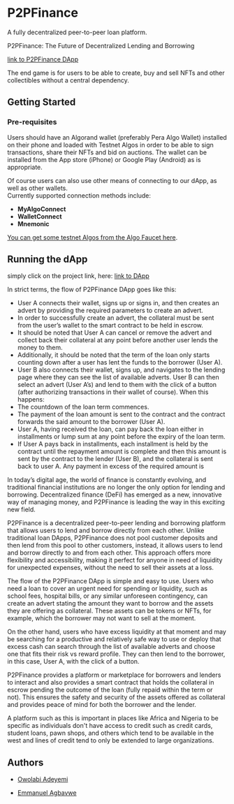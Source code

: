 # P2PFinance

A fully decentralized peer-to-peer loan platform.

P2PFinance: The Future of Decentralized Lending and Borrowing

[link to P2PFinance DApp](https://p2pfinance.vercel.app/)

**<add demo video>**

The end game is for users to be able to create, buy and sell NFTs and other collectibles without a central dependency.

## Getting Started

### Pre-requisites

Users should have an Algorand wallet (preferably Pera Algo Wallet) installed on their phone and loaded with Testnet Algos in order to be able to sign transactions, share their NFTs and bid on auctions. The wallet can be installed from the App store (iPhone) or Google Play (Android) as is appropriate.

Of course users can also use other means of connecting to our dApp, as well as other wallets.  
Currently supported connection methods include:  

<!-- - **PeraConnect** -->
- **MyAlgoConnect**
- **WalletConnect**
- **Mnemonic**

[You can get some testnet Algos from the Algo Faucet here](https://bank.testnet.algorand.network/).

## Running the dApp

simply click on the project link, here: [link to DApp](https://p2pfinance.vercel.app/) 


In strict terms, the flow of P2PFinance DApp goes like this:

- User A connects their wallet, signs up or signs in, and then creates an advert by providing the required parameters to create an advert.
- In order to successfully create an advert, the collateral must be sent from the user’s wallet to the smart contract to be held in escrow.
- It should be noted that User A can cancel or remove the advert and collect back their collateral at any point before another user lends the money to them.
- Additionally, it should be noted that the term of the loan only starts counting down after a user has lent the funds to the borrower (User A).
- User B also connects their wallet, signs up, and navigates to the lending page where they can see the list of available adverts. User B can then select an advert (User A’s) and lend to them with the click of a button (after authorizing transactions in their wallet of course). When this happens:
- The countdown of the loan term commences.
- The payment of the loan amount is sent to the contract and the contract forwards the said amount to the borrower (User A).
- User A, having received the loan, can pay back the loan either in installments or lump sum at any point before the expiry of the loan term.
- If User A pays back in installments, each installment is held by the contract until the repayment amount is complete and then this amount is sent by the contract to the lender (User B), and the collateral is sent back to user A. Any payment in excess of the required amount is
  
 In today’s digital age, the world of finance is constantly evolving, and traditional financial institutions are no longer the only option for lending and borrowing. Decentralized finance (DeFi) has emerged as a new, innovative way of managing money, and P2PFinance is leading the way in this exciting new field.

P2PFinance is a decentralized peer-to-peer lending and borrowing platform that allows users to lend and borrow directly from each other. Unlike traditional loan DApps, P2PFinance does not pool customer deposits and then lend from this pool to other customers, instead, it allows users to lend and borrow directly to and from each other. This approach offers more flexibility and accessibility, making it perfect for anyone in need of liquidity for unexpected expenses, without the need to sell their assets at a loss.

The flow of the P2PFinance DApp is simple and easy to use. Users who need a loan to cover an urgent need for spending or liquidity, such as school fees, hospital bills, or any similar unforeseen contingency, can create an advert stating the amount they want to borrow and the assets they are offering as collateral. These assets can be tokens or NFTs, for example, which the borrower may not want to sell at the moment.

On the other hand, users who have excess liquidity at that moment and may be searching for a productive and relatively safe way to use or deploy that excess cash can search through the list of available adverts and choose one that fits their risk vs reward profile. They can then lend to the borrower, in this case, User A, with the click of a button.

P2PFinance provides a platform or marketplace for borrowers and lenders to interact and also provides a smart contract that holds the collateral in escrow pending the outcome of the loan (fully repaid within the term or not). This ensures the safety and security of the assets offered as collateral and provides peace of mind for both the borrower and the lender.

A platform such as this is important in places like Africa and Nigeria to be specific as individuals don't have access to credit such as credit cards, student loans, pawn shops, and others which tend to be available in the west and lines of credit tend to only be extended to large organizations.
  
  ## Authors

- [Owolabi Adeyemi](https://github.com/goonerlabs)

- [Emmanuel Agbavwe](https://github.com/Aro1914)
